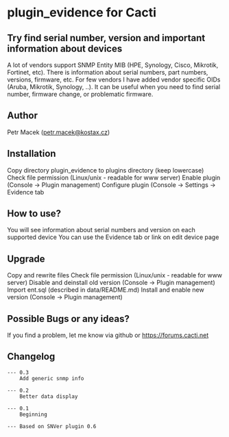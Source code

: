 # plugin_evidence for Cacti

## Try find serial number, version and important information about devices

A lot of vendors support SNMP Entity MIB (HPE, Synology, Cisco, Mikrotik, Fortinet, etc).
There is information about serial numbers, part numbers, versions, firmware, etc.
For few vendors I have added vendor specific OIDs (Aruba, Mikrotik, Synology, ..).
It can be useful when you need to find serial number, firmware change, or problematic firmware.

## Author
Petr Macek (petr.macek@kostax.cz)


## Installation
Copy directory plugin_evidence to plugins directory (keep lowercase)
Check file permission (Linux/unix - readable for www server)
Enable plugin (Console -> Plugin management)
Configure plugin (Console -> Settings -> Evidence tab

## How to use?
You will see information about serial numbers and version on each supported device
You can use the Evidence tab or link on edit device page

## Upgrade
Copy and rewrite files
Check file permission (Linux/unix - readable for www server)
Disable and deinstall old version (Console -> Plugin management)
Import ent.sql (described in data/README.md)
Install and enable new version (Console -> Plugin management)

## Possible Bugs or any ideas?
If you find a problem, let me know via github or https://forums.cacti.net


## Changelog
	--- 0.3
		Add generic snmp info

	--- 0.2
		Better data display

	--- 0.1
		Beginning

	--- Based on SNVer plugin 0.6
